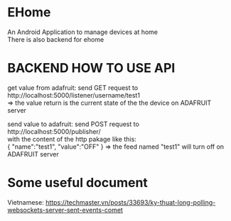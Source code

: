 # EHome
An Android Application to manage devices at home <br />
There is also backend for ehome

# BACKEND HOW TO USE API
get value from adafruit: send GET request to http://localhost:5000/listener/username/test1  <br />
=> the value return is the current state of the the device on ADAFRUIT server <br />

send value to adafruit: send POST request to http://localhost:5000/publisher/<username>  <br />
with the content of the http pakage like this: <br />
{
    "name":"test1",
    "value":"OFF"
}
=> the feed named "test1" will turn off on ADAFRUIT server 
  
# Some useful document
 Vietnamese: https://techmaster.vn/posts/33693/ky-thuat-long-polling-websockets-server-sent-events-comet
